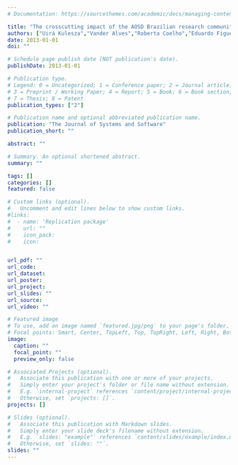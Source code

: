 ```yaml
---
# Documentation: https://sourcethemes.com/academic/docs/managing-content/

title: "The crosscutting impact of the AOSD Brazilian research community"
authors: ["Uirá Kulesza","Vander Alves","Roberta Coelho","Eduardo Figueiredo","Paulo Pires","Flávia Delicato","Eduardo Piveta","Carla Silva","Valter Camargo","Rosana Braga","Julio Leite","Sérgio Soares","Otávio Lemos","Nabor Mendonça","Thaís Batista","Rodrigo Bonifácio","Nélio Cacho","Lyrene Silva","Arndt Staa","Fábio Silveira","Marco Valente","Fernanda Alencar","Christina Chavez","Jaelson Castro","Ricardo Ramos","Rosangela Penteado","Cecília Rubira","Fernando Castor","Paulo Borba","Carlos Lucena","Paulo Masiero","Claudio Sant'anna","Fabiano Ferrari"]
date: 2013-01-01
doi: ""

# Schedule page publish date (NOT publication's date).
publishDate: 2013-01-01

# Publication type.
# Legend: 0 = Uncategorized; 1 = Conference paper; 2 = Journal article;
# 3 = Preprint / Working Paper; 4 = Report; 5 = Book; 6 = Book section;
# 7 = Thesis; 8 = Patent
publication_types: ["2"]

# Publication name and optional abbreviated publication name.
publication: "The Journal of Systems and Software"
publication_short: ""

abstract: ""

# Summary. An optional shortened abstract.
summary: ""

tags: []
categories: []
featured: false

# Custom links (optional).
#   Uncomment and edit lines below to show custom links.
#links:
#  - name: 'Replication package'
#    url: ""
#    icon_pack: 
#    icon: 


url_pdf: ""
url_code:
url_dataset:
url_poster:
url_project:
url_slides: ""
url_source:
url_video: ""

# Featured image
# To use, add an image named `featured.jpg/png` to your page's folder. 
# Focal points: Smart, Center, TopLeft, Top, TopRight, Left, Right, BottomLeft, Bottom, BottomRight.
image:
  caption: ""
  focal_point: ""
  preview_only: false

# Associated Projects (optional).
#   Associate this publication with one or more of your projects.
#   Simply enter your project's folder or file name without extension.
#   E.g. `internal-project` references `content/project/internal-project/index.md`.
#   Otherwise, set `projects: []`.
projects: []

# Slides (optional).
#   Associate this publication with Markdown slides.
#   Simply enter your slide deck's filename without extension.
#   E.g. `slides: "example"` references `content/slides/example/index.md`.
#   Otherwise, set `slides: ""`.
slides: ""
---
```

